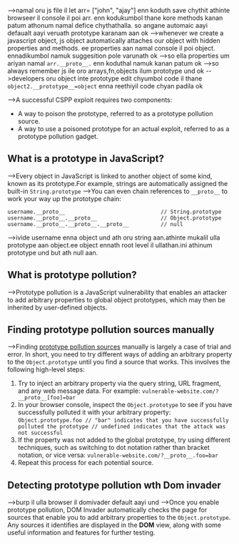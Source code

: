 -->namal oru js file il let arr= ["john", "ajay"] enn koduth save chythit athinte browseer il console il poi arr. enn kodukumbol thane kore methods kanan patum athonum namal defice chythathalla. so angane automaic aayi defaualt aayi veruath prototype karanam aan ok
-->whenever we create a javascript object, js object automatically attaches our object with hidden properties and methods. ee properties aan namal console il poi object. ennadikumbol namuk suggesition pole varunath ok
-->so ella properties um ariyan namal `arr.__proto__.`  enn koduthal namuk kanan patum ok
-->so always remember js ile oro arrays,fn,objects ilum prototype und ok
-->developers oru object inte prototype edit chyumbol code il thane `object2.__prototype__=object`  enna reethiyil code chyan padila ok

-->A successful CSPP exploit requires two components:

-   A way to poison the prototype, referred to as a prototype pollution source.
-   A way to use a poisoned prototype for an actual exploit, referred to as a prototype pollution gadget.

## What is a prototype in JavaScript?
-->Every object in JavaScript is linked to another object of some kind, known as its prototype.For example, strings are automatically assigned the built-in `String.prototype`
-->You can even chain references to `__proto__` to work your way up the prototype chain:
```
username.__proto__                              // String.prototype 
username.__proto__.__proto__                    // Object.prototype username.__proto__.__proto__.__proto__          // null
```
-->ivide username enna object und ath oru string aan.athinte mukalil ulla prototype aan object.ee object ennath root level il ullathan.ini athinum prototype und but ath null aan.

## What is prototype pollution?
-->Prototype pollution is a JavaScript vulnerability that enables an attacker to add arbitrary properties to global object prototypes, which may then be inherited by user-defined objects.

## Finding prototype pollution sources manually
-->Finding [prototype pollution sources](https://portswigger.net/web-security/prototype-pollution/what-is-prototype-pollution#prototype-pollution-sources) manually is largely a case of trial and error. In short, you need to try different ways of adding an arbitrary property to the `Object.prototype` until you find a source that works. This involves the following high-level steps:

1.  Try to inject an arbitrary property via the query string, URL fragment, and any web message data. For example:
     `vulnerable-website.com/?__proto__[foo]=bar`
2.  In your browser console, inspect the `Object.prototype` to see if you have successfully polluted it with your arbitrary property:
     `Object.prototype.foo // "bar" indicates that you have successfully polluted the prototype // undefined indicates that the attack was not successful`
3.  If the property was not added to the global prototype, try using different techniques, such as switching to dot notation rather than bracket notation, or vice versa:
    `vulnerable-website.com/?__proto__.foo=bar`
4.  Repeat this process for each potential source.

## Detecting prototype pollution wth Dom invader
-->burp il ulla browser il domivader default aayi und
-->Once you enable prototype pollution, DOM Invader automatically checks the page for sources that enable you to add arbitrary properties to the `Object.prototype`. Any sources it identifies are displayed in the **DOM** view, along with some useful information and features for further testing.